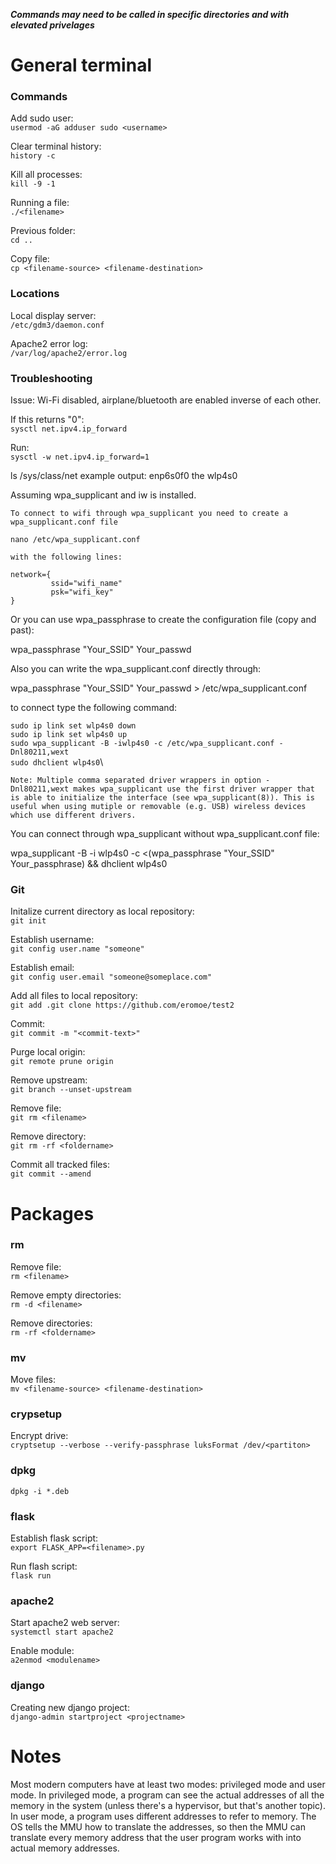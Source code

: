 ***Commands may need to be called in specific directories and with elevated privelages***

# General terminal
### Commands ###
Add sudo user:\
`usermod -aG adduser sudo <username>`

Clear terminal history:\
`history -c`

Kill all processes:\
`kill -9 -1`

Running a file:\
`./<filename>`

Previous folder:\
`cd ..`

Copy file:\
`cp <filename-source> <filename-destination>`

### Locations ###
Local display server:\
`/etc/gdm3/daemon.conf`

Apache2 error log:\
`/var/log/apache2/error.log`

### Troubleshooting

Issue: Wi-Fi disabled, airplane/bluetooth are enabled inverse of each other.

If this returns "0":\
`sysctl net.ipv4.ip_forward`

Run:\
`sysctl -w net.ipv4.ip_forward=1`

ls /sys/class/net
example output: 
enp6s0f0 the wlp4s0

Assuming wpa_supplicant and iw is installed.

    To connect to wifi through wpa_supplicant you need to create a wpa_supplicant.conf file

    nano /etc/wpa_supplicant.conf

    with the following lines:

    network={
             ssid="wifi_name"
             psk="wifi_key"
    }

Or you can use wpa_passphrase to create the configuration file (copy and past):

wpa_passphrase "Your_SSID" Your_passwd 

Also you can write the wpa_supplicant.conf directly through:

wpa_passphrase "Your_SSID" Your_passwd > /etc/wpa_supplicant.conf

to connect type the following command:

`sudo ip link set wlp4s0 down`\
`sudo ip link set wlp4s0 up`\
`sudo wpa_supplicant -B -iwlp4s0 -c /etc/wpa_supplicant.conf -Dnl80211,wext`\
`sudo dhclient wlp4s0`\

    Note: Multiple comma separated driver wrappers in option -Dnl80211,wext makes wpa_supplicant use the first driver wrapper that is able to initialize the interface (see wpa_supplicant(8)). This is useful when using mutiple or removable (e.g. USB) wireless devices which use different drivers.

You can connect through wpa_supplicant without wpa_supplicant.conf file:

wpa_supplicant -B -i wlp4s0 -c <(wpa_passphrase "Your_SSID" Your_passphrase) && dhclient wlp4s0

### Git

Initalize current directory as local repository:\
`git init`

Establish username:\
`git config user.name "someone"`

Establish email:\
`git config user.email "someone@someplace.com"`

Add all files to local repository:\
`git add .git clone https://github.com/eromoe/test2`

Commit:\
`git commit -m "<commit-text>"`

Purge local origin:\
`git remote prune origin`

Remove upstream:\
`git branch --unset-upstream`

Remove file:\
`git rm <filename>`

Remove directory:\
`git rm -rf <foldername>`

Commit all tracked files:\
`git commit --amend`

# Packages
### rm ###
Remove file:\
`rm <filename>`

Remove empty directories:\
`rm -d <filename>`

Remove directories:\
`rm -rf <foldername>`

### mv ###
Move files:\
`mv <filename-source> <filename-destination>`

### crypsetup ###
Encrypt drive:\
`cryptsetup --verbose --verify-passphrase luksFormat /dev/<partiton>`

### dpkg ###
`dpkg -i *.deb`

### flask ###

Establish flask script:\
`export FLASK_APP=<filename>.py`

Run flash script:\
`flask run`

### apache2 ###
Start apache2 web server:\
`systemctl start apache2`

Enable module:\
`a2enmod <modulename>`

### django ###

Creating new django project:\
`django-admin startproject <projectname>`

# Notes

Most modern computers have at least two modes: privileged mode and user mode. In privileged mode, a program can see the actual addresses of all the memory in the system (unless there's a hypervisor, but that's another topic). In user mode, a program uses different addresses to refer to memory. The OS tells the MMU how to translate the addresses, so then the MMU can translate every memory address that the user program works with into actual memory addresses.
